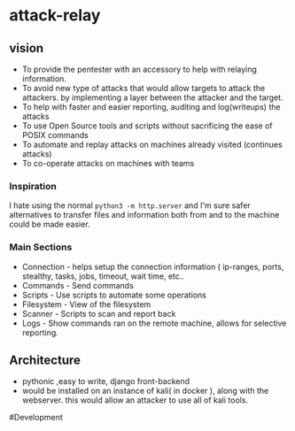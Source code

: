 # attack-relay
## vision
* To provide the pentester with an accessory to help with relaying information.
* To avoid new type of attacks that would allow targets to attack the attackers. by implementing a layer between the attacker and the target.
* To help with faster and easier reporting, auditing and log(writeups) the attacks
* To use Open Source tools and scripts without sacrificing the ease of POSIX commands
* To automate and replay attacks on machines already visited (continues attacks)
* To co-operate attacks on machines with teams

### Inspiration
I hate using the normal `python3 -m http.server` and I'm sure safer alternatives to transfer files and information both from and to the machine could be made easier.
    

### Main Sections
* Connection - helps setup the connection information ( ip-ranges, ports, stealthy, tasks, jobs, timeout, wait time, etc..
* Commands - Send commands
* Scripts - Use scripts to automate some operations
* Filesystem - View of the filesystem
* Scanner - Scripts to scan and report back
* Logs - Show commands ran on the remote machine, allows for selective reporting.


## Architecture
* pythonic ,easy to write, django front-backend
* would be installed on an instance of kali( in docker ), along with the webserver. this would allow an attacker to use all of kali tools.

#Development
